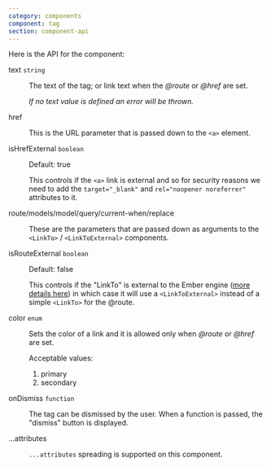 ```yaml
---
category: components
component: tag
section: component-api
---
```


Here is the API for the component:

<dl class="dummy-component-props" aria-labelledby="component-api-tag"><dt>text <code>string</code></dt><dd><p>The text of the tag; or link text when the <em>@route</em> or <em>@href</em> are set.</p><p><em>If no text value is defined an error will be thrown.</em></p></dd><dt>href</dt><dd><p>This is the URL parameter that is passed down to the <code>&lt;a&gt;</code> element.</p></dd><dt>isHrefExternal <code>boolean</code></dt><dd><p>Default: <span class="default">true</span></p><p>This controls if the <code>&lt;a&gt;</code> link is external and so for security reasons we need to add the <code>target="_blank"</code> and <code>rel="noopener noreferrer"</code> attributes to it.</p></dd><dt>route/models/model/query/current-when/replace</dt><dd><p>These are the parameters that are passed down as arguments to the <code>&lt;LinkTo&gt;</code> / <code>&lt;LinkToExternal&gt;</code> components.</p></dd><dt>isRouteExternal <code>boolean</code></dt><dd><p>Default: <span class="default">false</span></p><p>This controls if the "LinkTo" is external to the Ember engine (<a href="https://ember-engines.com/docs/link-to-external" target="_blank" rel="noopener noreferrer">more details here</a>) in which case it will use a <code>&lt;LinkToExternal&gt;</code> instead of a simple <code>&lt;LinkTo&gt;</code> for the @route.</p></dd><dt>color <code>enum</code></dt><dd><p>Sets the color of a link and it is allowed only when <em>@route</em> or <em>@href</em> are set.</p><p>Acceptable values:</p><ol><li class="default">primary</li><li>secondary</li></ol></dd><dt>onDismiss <code>function</code></dt><dd><p>The tag can be dismissed by the user. When a function is passed, the "dismiss" button is displayed.</p></dd><dt>...attributes</dt><dd><p><code class="dummy-code">...attributes</code> spreading is supported on this component.</p></dd></dl>